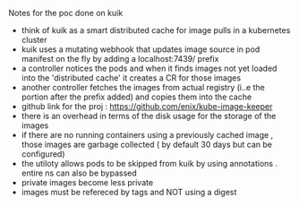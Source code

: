 Notes for the poc done on kuik

* think of kuik as a smart distributed cache for image pulls in a kubernetes cluster
* kuik uses a mutating webhook that updates image source in pod manifest on the fly by adding a localhost:7439/ prefix 
* a controller notices the pods and when it finds images not yet loaded into the 'distributed cache' it creates a CR for those images
* another controller fetches the images from actual registry (i..e the portion after the prefix added) and copies them into the cache 
* github link for the proj : https://github.com/enix/kube-image-keeper
* there is an overhead in terms of the disk usage for the storage of the images
* if there are no running containers  using a previously cached image , those images are garbage collected ( by default 30 days but can be configured)
* the utiloty allows pods to be skipped from kuik by using annotations . entire ns can also be bypassed
* private images become less private
* images must be refereced by tags and NOT using a digest
